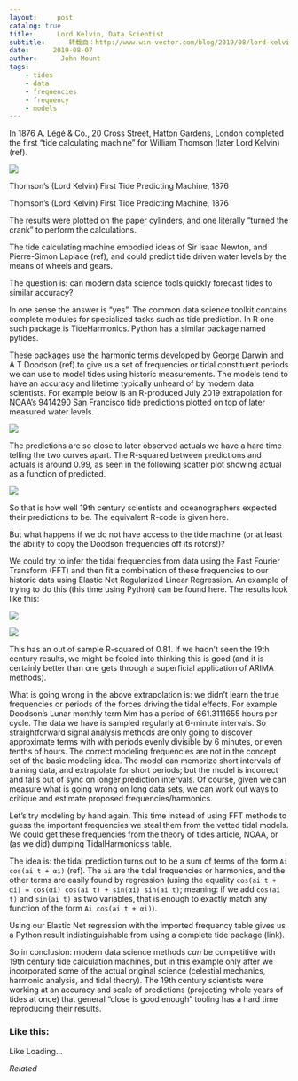 ```yaml
---
layout:     post
catalog: true
title:      Lord Kelvin, Data Scientist
subtitle:      转载自：http://www.win-vector.com/blog/2019/08/lord-kelvin-data-scientist/
date:      2019-08-07
author:      John Mount
tags:
    - tides
    - data
    - frequencies
    - frequency
    - models
---
```


In 1876 A. Légé & Co., 20 Cross Street, Hatton Gardens, London completed the first “tide calculating machine” for William Thomson (later Lord Kelvin) (ref).

> 
![](https://i0.wp.com/www.win-vector.com/blog/wp-content/uploads/2019/08/NewImage.png?resize=598%2C768)


Thomson’s (Lord Kelvin) First Tide Predicting Machine, 1876


Thomson’s (Lord Kelvin) First Tide Predicting Machine, 1876

The results were plotted on the paper cylinders, and one literally “turned the crank” to perform the calculations.

The tide calculating machine embodied ideas of Sir Isaac Newton, and Pierre-Simon Laplace (ref), and could predict tide driven water levels by the means of wheels and gears.

The question is: can modern data science tools quickly forecast tides to similar accuracy?




In one sense the answer is “yes”. The common data science toolkit contains complete modules for specialized tasks such as tide prediction. In R one such package is TideHarmonics. Python has a similar package named pytides.

These packages use the harmonic terms developed by George Darwin and A T Doodson (ref) to give us a set of frequencies or tidal constituent periods we can use to model tides using historic measurements. The models tend to have an accuracy and lifetime typically unheard of by modern data scientists. For example below is an R-produced July 2019 extrapolation for NOAA’s 9414290 San Francisco tide predictions plotted on top of later measured water levels.

![](https://i0.wp.com/www.win-vector.com/blog/wp-content/uploads/2019/08/NewImage-1.png?w=660)


The predictions are so close to later observed actuals we have a hard time telling the two curves apart. The R-squared between predictions and actuals is around 0.99, as seen in the following scatter plot showing actual as a function of predicted.

![](https://i1.wp.com/www.win-vector.com/blog/wp-content/uploads/2019/08/NewImage-2.png?w=660)


So that is how well 19th century scientists and oceanographers expected their predictions to be. The equivalent R-code is given here.

But what happens if we do not have access to the tide machine (or at least the ability to copy the Doodson frequencies off its rotors!)?

We could try to infer the tidal frequencies from data using the Fast Fourier Transform (FFT) and then fit a combination of these frequencies to our historic data using Elastic Net Regularized Linear Regression. An example of trying to do this (this time using Python) can be found here. The results look like this:

![](https://i1.wp.com/www.win-vector.com/blog/wp-content/uploads/2019/08/NewImage-3.png?w=660)


![](https://i1.wp.com/www.win-vector.com/blog/wp-content/uploads/2019/08/NewImage-4.png?w=660)


This has an out of sample R-squared of 0.81. If we hadn’t seen the 19th century results, we might be fooled into thinking this is good (and it is certainly better than one gets through a superficial application of ARIMA methods).

What is going wrong in the above extrapolation is: we didn’t learn the true frequencies or periods of the forces driving the tidal effects. For example Doodson’s Lunar monthly term Mm has a period of 661.3111655 hours per cycle. The data we have is sampled regularly at 6-minute intervals. So straightforward signal analysis methods are only going to discover approximate terms with with periods evenly divisible by 6 minutes, or even tenths of hours. The correct modeling frequencies are not in the concept set of the basic modeling idea. The model can memorize short intervals of training data, and extrapolate for short periods; but the model is incorrect and falls out of sync on longer prediction intervals. Of course, given we can measure what is going wrong on long data sets, we can work out ways to critique and estimate proposed frequencies/harmonics.

Let’s try modeling by hand again. This time instead of using FFT methods to guess the important frequencies we steal them from the vetted tidal models. We could get these frequencies from the theory of tides article, NOAA, or (as we did) dumping TidalHarmonics’s table.

The idea is: the tidal prediction turns out to be a sum of terms of the form `Ai cos(ai t + αi)` (ref). The `ai` are the tidal frequencies or harmonics, and the other terms are easily found by regression (using the equality `cos(ai t + αi) = cos(αi) cos(ai t) + sin(αi) sin(ai t)`; meaning: if we add `cos(ai t)` and `sin(ai t)` as two variables, that is enough to exactly match any function of the form `Ai cos(ai t + αi)`).

Using our Elastic Net regression with the imported frequency table gives us a Python result indistinguishable from using a complete tide package (link).

So in conclusion: modern data science methods *can* be competitive with 19th century tide calculation machines, but in this example only after we incorporated some of the actual original science (celestial mechanics, harmonic analysis, and tidal theory). The 19th century scientists were working at an accuracy and scale of predictions (projecting whole years of tides at once) that general “close is good enough” tooling has a hard time reproducing their results.

### Like this:

Like Loading...


*Related*




